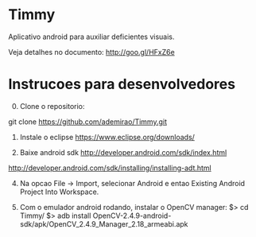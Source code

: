 Timmy
=====

Aplicativo android para auxiliar deficientes visuais.

Veja detalhes no documento:
http://goo.gl/HFxZ6e

Instrucoes para desenvolvedores
=====

0) Clone o repositorio:

git clone https://github.com/ademirao/Timmy.git

1) Instale o eclipse
https://www.eclipse.org/downloads/

2) Baixe android sdk
http://developer.android.com/sdk/index.html

http://developer.android.com/sdk/installing/installing-adt.html

4) Na opcao File -> Import, selecionar Android e entao Existing Android Project Into Workspace.

5) Com o emulador android rodando, instalar o OpenCV manager:
	$> cd Timmy/
	$> adb install OpenCV-2.4.9-android-sdk/apk/OpenCV_2.4.9_Manager_2.18_armeabi.apk

